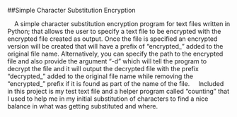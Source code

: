 ##Simple Character Substitution Encryption 

&nbsp;&nbsp;&nbsp;&nbsp;A simple character substitution encryption program for text files written in Python; that allows the user to specify a text file to be encrypted with the encrypted file created as output.  Once the file is specified an encrypted version will be created that will have a prefix of “encrypted_” added to the original file name.  Alternatively, you can specify the path to the encrypted file and also provide the argument “-d” which will tell the program to decrypt the file and it will output the decrypted file with the prefix “decrypted_” added to the original file name while removing the “encrypted_” prefix if it is found as part of the name of the file. 
&nbsp;&nbsp;&nbsp;&nbsp;Included in this project is my test text file and a helper program called “counting” that I used to help me in my initial substitution of characters to find a nice balance in what was getting substituted and where.